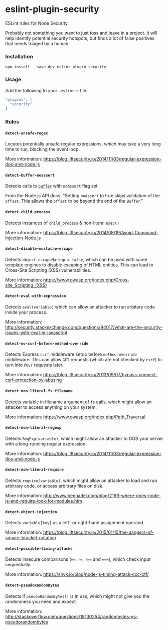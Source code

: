 # eslint-plugin-security
ESLint rules for Node Security

Probably not something you want to just toss and leave in a project. It will help identify potential security hotspots, but finds a lot of false positives that needs triaged by a human.

### Installation

`npm install --save-dev eslint-plugin-security`

### Usage

Add the following to your `.eslintrc` file:

```js
"plugins": [
  "security"
]
```
### Rules

#### `detect-unsafe-regex`

Locates potentially unsafe regular expressions, which may take a very long time to run, blocking the event loop.

More information: https://blog.liftsecurity.io/2014/11/03/regular-expression-dos-and-node.js

#### `detect-buffer-noassert`

Detects calls to [`buffer`](https://nodejs.org/api/buffer.html) with `noAssert` flag set

From the Node.js API docs: "Setting `noAssert` to true skips validation of the `offset`. This allows the `offset` to be beyond the end of the `Buffer`."

#### `detect-child-process`

Detects instances of [`child_process`](https://nodejs.org/api/child_process.html) & non-literal [`exec()`](https://nodejs.org/api/child_process.html#child_process_child_process_exec_command_options_callback)

More information: https://blog.liftsecurity.io/2014/08/19/Avoid-Command-Injection-Node.js

#### `detect-disable-mustache-escape`

Detects `object.escapeMarkup = false`, which can be used with some template engines to disable escaping of HTML entities. This can lead to Cross-Site Scripting (XSS) vulnerabilities.

More information: https://www.owasp.org/index.php/Cross-site_Scripting_(XSS)

#### `detect-eval-with-expression`

Detects `eval(variable)` which can allow an attacker to run arbitary code inside your process.

More information: http://security.stackexchange.com/questions/94017/what-are-the-security-issues-with-eval-in-javascript

#### `detect-no-csrf-before-method-override`

Detects Express `csrf` middleware setup before `method-override` middleware. This can allow `GET` requests (which are not checked by `csrf`) to turn into `POST` requests later.

More information: https://blog.liftsecurity.io/2013/09/07/bypass-connect-csrf-protection-by-abusing

#### `detect-non-literal-fs-filename`

Detects variable in filename argument of `fs` calls, which might allow an attacker to access anything on your system.

More information: https://www.owasp.org/index.php/Path_Traversal

#### `detect-non-literal-regexp`

Detects `RegExp(variable)`, which might allow an attacker to DOS your server with a long-running regular expression.

More information: https://blog.liftsecurity.io/2014/11/03/regular-expression-dos-and-node.js

#### `detect-non-literal-require`

Detects `require(variable)`, which might allow an attacker to load and run arbitrary code, or access arbitrary files on disk.

More information: http://www.bennadel.com/blog/2169-where-does-node-js-and-require-look-for-modules.htm

#### `detect-object-injection`

Detects `variable[key]` as a left- or right-hand assignment operand.

More information: https://blog.liftsecurity.io/2015/01/15/the-dangers-of-square-bracket-notation

#### `detect-possible-timing-attacks`

Detects insecure comparisons (`==`, `!=`, `!==` and `===`), which check input sequentially.

More information: https://snyk.io/blog/node-js-timing-attack-ccc-ctf/

#### `detect-pseudoRandomBytes`

Detects if `pseudoRandomBytes()` is in use, which might not give you the randomness you need and expect.

More information: http://stackoverflow.com/questions/18130254/randombytes-vs-pseudorandombytes
